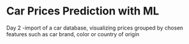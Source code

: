 # Car Prices Prediction with ML

Day 2
-import of a car database, visualizing prices grouped by chosen features such as car brand, color or country of origin
